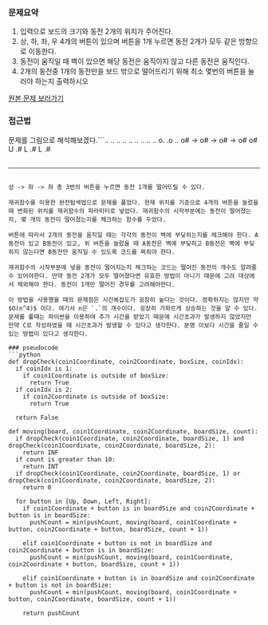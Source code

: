 ### 문제요약

1.	입력으로 보드의 크기와 동전 2개의 위치가 주어진다.
2.	상, 하, 좌, 우 4개의 버튼이 있으며 버튼을 1개 누르면 동전 2개가 모두 같은 방향으로 이동한다.
3.	동전이 움직일 때 벽이 있으면 해당 동전은 움직이지 않고 다른 동전은 움직인다.
4.	2개의 동전중 1개의 동전만을 보드 밖으로 떨어뜨리기 위해 최소 몇번의 버튼을 눌러야 하는지 출력하시오

[원본 문제 보러가기](https://www.acmicpc.net/problem/16197)

### 접근법

문제를 그림으로 해석해보겠다.\`\``.. .. .. .. .. .. .. .. .. o. .o .. o# -> o# -> o# -> o# o# U .# L .# L .#

## ##
-----

```

상 -> 좌 -> 좌 총 3번의 버튼을 누르면 동전 1개를 떨어뜨릴 수 있다.

재귀함수를 이용한 완전탐색법으로 문제를 풀었다. 현재 위치를 기준으로 4개의 버튼을 눌렀을 때 변화된 위치를 재귀함수의 파라미터로 넣었다. 재귀함수의 시작부분에는 동전이 떨어졌는지, 몇 개의 동전이 떨어졌는지를 체크하는 함수를 두었다.

버튼에 따라서 2개의 동전을 움직일 때는 각각의 동전이 벽에 부딪히는지를 체크해야 한다. A동전이 있고 B동전이 있고, 위 버튼을 눌렀을 때 A동전은 벽에 부딪히고 B동전은 벽에 부딪히지 않는다면 B동전만 움직일 수 있도록 코드를 짜줘야 한다.

재귀함수의 시작부분에 넣을 동전이 떨어지는지 체크하는 코드는 떨어진 동전의 개수도 알려줄 수 있어야한다. 만약 동전 2개가 모두 떨어졌다면 유효한 방법이 아니기 때문에 고려 대상에서 제외해야 한다. 동전이 1개만 떨어진 경우를 고려해야한다.

이 방법을 사용했을 때의 문제점은 시간복잡도가 굉장히 높다는 것이다. 정확하지는 않지만 약 $O(n^4)$ 이다. 여기서 n은 `.`의 개수이다. 굉장히 가파르게 상승하는 것을 알 수 있다. 문제를 풀때는 파이썬을 이용하여 추가 시간을 받았기 때문에 시간초과가 발생하지 않았지만 만약 C로 작성하였을 때 시간초과가 발생할 수 있다고 생각한다. 분명 이보다 시간을 줄일 수 있는 방법이 있다고 생각한다.

### pseudocode
```python
def dropCheck(coin1Coordinate, coin2Coordinate, boxSize, coinIdx):
  if coinIdx is 1:
    if coin1Coordinate is outside of boxSize:
      return True
  if coinIdx is 2:
    if coin2Coordinate is outside of boxSize:
      return True

  return False

def moving(board, coin1Coordinate, coin2Coordinate, boardSize, count):
  if dropCheck(coin1Coordinate, coin2Coordinate, boardSize, 1) and dropCheck(coin1Coordinate, coin2Coordinate, boardSize, 2):
    return INF
  if count is greater than 10:
    return INT
  if dropCheck(coin1Coordinate, coin2Coordinate, boardSize, 1) or dropCheck(coin1Coordinate, coin2Coordinate, boardSize, 2):
    return 0

  for button in [Up, Down, Left, Right]:
    if coin1Coordinate + button is in boardSize and coin2Coordinate + button is in boardSize:
      pushCount = min(pushCount, moving(board, coin1Coordinate + button, coin2Coordinate + button, boardSize, count + 1))

    elif coin1Coordinate + button is not in boardSize and coin2Coordinate + button is in boardSize:
      pushCount = min(pushCount, moving(board, coin1Coordinate, coin2Coordinate + button, boardSize, count + 1))

    elif coin1Coordinate + button is in boardSize and coin2Coordinate + button is not in boardSize:
      pushCount = min(pushCount, moving(board, coin1Coordinate + button, coin2Coordinate, boardSize, count + 1))

    return pushCount
```

